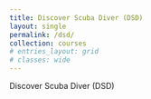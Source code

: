 ```yaml
---
title: Discover Scuba Diver (DSD)
layout: single
permalink: /dsd/
collection: courses
# entries_layout: grid
# classes: wide
---
```


Discover Scuba Diver (DSD)